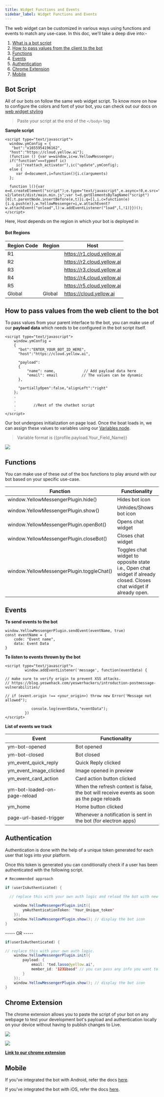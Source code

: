 ```yaml
---
title: Widget Functions and Events
sidebar_label: Widget Functions and Events
---
```


The web widget can be customized in various ways using functions and events to match any use-case. In this doc, we'll take a deep dive into:-

1. [What is a bot script](#script)
2. [How to pass values from the client to the bot](#payload)
3. [Functions](#functions)
4. [Events](#events)
5. [Authentication](#auth)
6. [Chrome Extension](#ext)
7. [Mobile](#mobile)

## <a name="script"></a> Bot Script
All of our bots on follow the same web widget script. To know more on how to configure the colors and font of your bot, you can check out our docs on [web widget styling](https://docs.yellow.ai/docs/platform_concepts/channelConfiguration/web-widget)

> Paste your script at the end of the `</body>` tag

**Sample script**
```
<script type="text/javascript"> 
  window.ymConfig = {
   "bot":"x1655954196162",
  "host":"https://cloud.yellow.ai"};
  (function () {var w=window,ic=w.YellowMessenger;
  if("function"===typeof ic)
     ic("reattach_activator"),ic("update",ymConfig);
  else {
     var d=document,i=function(){i.c(arguments)
  };

  function l(){var e=d.createElement("script");e.type="text/javascript",e.async=!0,e.src="https://cdn.yellowmessenger.com/plugin/widget-v2/latest/dist/main.min.js";var t=d.getElementsByTagName("script")[0];t.parentNode.insertBefore(e,t)}i.q=[],i.c=function(e){i.q.push(e)},w.YellowMessenger=i,w.attachEvent?w.attachEvent("onload",l):w.addEventListener("load",l,!1)}})();
</script>

```

Here, Host depends on the region in which your bot is deployed in

#### Bot Regions



| Region Code | Region | Host |
| --- | --- | --- |
| R1 |  | https://r1.cloud.yellow.ai |
| R2 |  | https://r2.cloud.yellow.ai |
| R3 |  | https://r3.cloud.yellow.ai |
| R4 |  | https://r4.cloud.yellow.ai |
| R5 |  | https://r5.cloud.yellow.ai |
|Global| Global| https://cloud.yellow.ai |






## <a name="payload"></a> How to pass values from the web client to the bot
To pass values from your parent interface to the bot, you can make use of our **payload data** which needs to be configured in the bot script itself.

```
<script type="text/javascript">
    window.ymConfig = 
    {
      "bot":"ENTER_YOUR_BOT_ID_HERE",
      "host":"https://cloud.yellow.ai",
      
      "payload":
      {
          "name": name,             // Add payload data here
          "email": email           // The values can be dynamic
      },
      
      "partiallyOpen":false,"alignLeft":"right"
    };
    .
    .
    .        //Rest of the chatbot script
    .
</script>
```

Our bot undergoes initialization on page load. Once the boat loads in, we can assign these values to variables using our [Variables node](https://docs.yellow.ai/docs/platform_concepts/studio/build/nodes/action-nodes/#variables).

> Variable format is {{profile.payload.Your_Field_Name}}

![](https://i.imgur.com/3Np2ozp.png)

<!-- 
## Authenticating users
We make use of session tokens to authenticate all our users and maintain their chat history

```
Sample code block that's formatted well
``` -->

## <a name="functions"></a> Functions

You can make use of these out of the box functions to play around with our bot based on your specific use-case.

| Function                                  | Functionality                                                                                                       |
| ----------------------------------------- | ------------------------------------------------------------------------------------------------------------------- |
| window.YellowMessengerPlugin.hide()       | Hides bot icon                                                                                                      |
| window.YellowMessengerPlugin.show()       | Unhides/Shows bot icon                                                                                              |
| window.YellowMessengerPlugin.openBot()    | Opens chat widget                                                                                                   |
| window.YellowMessengerPlugin.closeBot()   | Closes chat widget                                                                                                  |
| window.YellowMessengerPlugin.toggleChat() | Toggles chat widget to opposite state i.e., Open chat widget if already closed. Closes chat widget if already open. |

## <a name="events"></a>Events

**To send events to the bot**
```
window.YellowMessengerPlugin.sendEvent(eventName, true)
const eventName = {
	code: "Event name",
	data: Event Data
}
```
**To listen to events thrown by the bot**

```
<script type="text/javascript">
         window.addEventListener('message', function(eventData) {

// make sure to verify origin to prevent XSS attacks.
// https://blog.yeswehack.com/yeswerhackers/introduction-postmessage-vulnerabilities/

// if (event.origin !== <your_origin>) throw new Error('Message not allowed");
            
            console.log(eventData,"eventData");
         })
</script>
```

**List of events we track**


| Event                        | Functionality                                                                              |
| ---------------------------- | ------------------------------------------------------------------------------------------ |
| ym-bot-opened                | Bot opened                                                                                 |
| ym-bot-closed                | Bot closed                                                                                 |
| ym_event_quick_reply         | Quick Reply clicked                                                                        |
| ym_event_image_clicked       | Image opened in preview                                                                    |
| ym_event_card_action         | Card action button clicked                                                                 |
| ym-bot-loaded-on-page-reload | When the refresh context is false, the bot will receive events as soon as the page reloads |
| ym_home                      | Home button clicked                                                                        |
| page-url-based-trigger       | Whenever a notification is sent in the bot (for electron apps)                             |

## <a name="auth"></a>Authentication
Authentication is done with the help of a unique token generated for each user that logs into your platform.

Once this token is generated you can conditionally check if a user has been authenticated with the following script.


```java
# Recommended approach 

if (userIsAuthenticated) { 

  // replace this with your own auth logic and reload the bot with new info.
	
    window.YellowMessengerPlugin.init({
		ymAuthenticationToken: 'Your_Unique_token'
	});
	window.YellowMessengerPlugin.show(); // display the bot icon
}

```

----- OR -----


```java
if(userIsAuthenticated) { 

// replace this with your own auth logic.
	window.YellowMessengerPlugin.init({
		payload: {
			email: 'ted.lasso@yellow.ai',
			member_id: '1231basd' // you can pass any info you want to be associated with the user based on your use case here. Note that this can be read by the bot using the {{profile.payload.member_id}} variable.
		}
	});
	window.YellowMessengerPlugin.show(); // display the bot icon
}
```

## <a name="ext"></a>Chrome Extension

The chrome extension allows you to paste the script of your bot on any webpage to test your development bot's payload and authentication locally on your device without having to publish changes to Live.

![](https://i.imgur.com/pcoRoWo.png)

![](https://i.imgur.com/MPbAQh8.png)



**[Link to our chrome extension](https://chrome.google.com/webstore/detail/yellowai-web-widget-launc/hlajdopahpkoakfedombhdpomlpmafbb)**


## <a name="mobile"></a>Mobile

If you've integrated the bot with Android, refer the docs [here](https://docs.yellow.ai/docs/platform_concepts/mobile/chatbot/android).

If you've integrated the bot with iOS, refer the docs [here](https://docs.yellow.ai/docs/platform_concepts/mobile/chatbot/ios).

